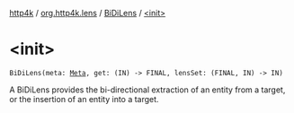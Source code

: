 [http4k](../../index.md) / [org.http4k.lens](../index.md) / [BiDiLens](index.md) / [&lt;init&gt;](./-init-.md)

# &lt;init&gt;

`BiDiLens(meta: `[`Meta`](../-meta/index.md)`, get: (IN) -> FINAL, lensSet: (FINAL, IN) -> IN)`

A BiDiLens provides the bi-directional extraction of an entity from a target, or the insertion of an entity
into a target.

